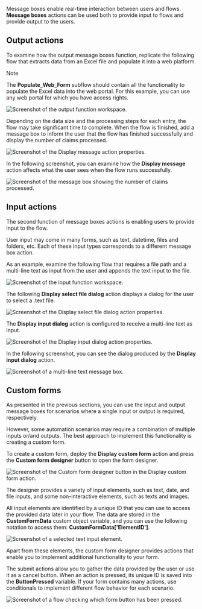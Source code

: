 Message boxes enable real-time interaction between users and flows. **Message boxes** actions can be used both to provide input to flows and provide output to the users.

## Output actions

To examine how the output message boxes function, replicate the following flow that extracts data from an Excel file and populate it into a web platform.

> [!NOTE]
> The **Populate_Web_Form** subflow should contain all the functionality to populate the Excel data into the web portal. For this example, you can use any web portal for which you have access rights.

![Screenshot of the output function workspace.](..\media\output-function-workspace.png)

Depending on the data size and the processing steps for each entry, the flow may take significant time to complete. When the flow is finished, add a message box to inform the user that the flow has finished successfully and display the number of claims processed.

![Screenshot of the Display message action properties.](..\media\display-message-action-properties.png)

In the following screenshot, you can examine how the **Display message** action affects what the user sees when the flow runs successfully.

![Screenshot of the message box showing the number of claims processed.](..\media\message-box.png)

## Input actions

The second function of message boxes actions is enabling users to provide input to the flow.

User input may come in many forms, such as text, datetime, files and folders, etc. Each of these input types corresponds to a different message box action.

As an example, examine the following flow that requires a file path and a multi-line text as input from the user and appends the text input to the file.

![Screenshot of the input function workspace.](..\media\input-function-workspace.png)

The following **Display select file dialog** action displays a dialog for the user to select a .text file.

![Screenshot of the Display select file dialog action properties.](..\media\display-select-file-dialog-action-properties.png)

The **Display input dialog** action is configured to receive a multi-line text as input.

![Screenshot of the Display input dialog action properties.](..\media\display-input-dialog-action-properties.png)

In the following screenshot, you can see the dialog produced by the **Display input dialog** action.

![Screenshot of a multi-line text message box.](..\media\text-input-dialog.png)

## Custom forms

As presented in the previous sections, you can use the input and output message boxes for scenarios where a single input or output is required, respectively.

However, some automation scenarios may require a combination of multiple inputs or/and outputs. The best approach to implement this functionality is creating a custom form.

To create a custom form, deploy the **Display custom form** action and press the **Custom form designer** button to open the form designer.

![Screenshot of the Custom form designer button in the Display custom form action.](..\media\display-custom-form-action.png)

The designer provides a variety of input elements, such as text, date, and file inputs, and some non-interactive elements, such as texts and images.

All input elements are identified by a unique ID that you can use to access the provided data later in your flow. The data are stored in the **CustomFormData** custom object variable, and you can use the following notation to access them: **CustomFormData['ElementID']**.

![Screenshot of a selected text input element.](..\media\text-input-element.png)

Apart from these elements, the custom form designer provides actions that enable you to implement additional functionality to your form.

The submit actions allow you to gather the data provided by the user or use it as a cancel button. When an action is pressed, its unique ID is saved into the **ButtonPressed** variable. If your form contains many actions, use conditionals to implement different flow behavior for each scenario.

![Screenshot of a flow checking which form button has been pressed.](..\media\custom-form-example.png)